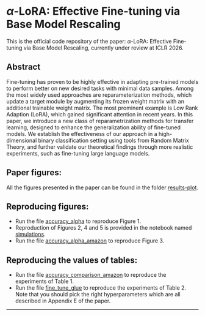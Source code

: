 # $\alpha$-LoRA: Effective Fine-tuning via Base Model Rescaling
This is the official code repository of the paper: $\alpha$-LoRA: Effective Fine-tuning via Base Model Rescaling, currently under review at ICLR 2026.

## Abstract
Fine-tuning has proven to be highly effective in adapting pre-trained models to perform better on new desired tasks with minimal data samples. Among the most widely used approaches are reparameterization methods, which update a target module by augmenting its frozen weight matrix with an additional trainable weight matrix. The most prominent example is Low Rank Adaption (LoRA), which gained significant attention in recent years. In this paper, we introduce a new class of reparametrization methods for transfer learning, designed to enhance the generalization ability of fine-tuned models. We establish the effectiveness of our approach in a high-dimensional binary classification setting using tools from Random Matrix Theory, and further validate our theoretical findings through more realistic experiments, such as fine-tuning large language models.

## Paper figures:
All the figures presented in the paper can be found in the folder [results-plot](results-plot/).

## Reproducing figures:
* Run the file [accuracy_alpha](accuracy_alpha.py) to reproduce Figure 1.
* Reproduction of Figures 2, 4 and 5 is provided in the notebook named [simulations](simulations.ipynb).
* Run the file [accuracy_alpha_amazon](accuracy_alpha_amazon.py) to reproduce Figure 3.

## Reproducing the values of tables:
* Run the file [accuracy_comparison_amazon](accuracy_comparison_amazon.py) to reproduce the experiments of Table 1.
* Run the file [fine_tune_glue](fine_tune_glue.py) to reproduce the experiments of Table 2. Note that you should pick the right hyperparameters which are all described in Appendix E of the paper.

-----
